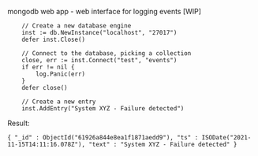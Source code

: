 mongodb web app - web interface for logging events [WIP]

```golang
	// Create a new database engine
	inst := db.NewInstance("localhost", "27017")
	defer inst.Close()

	// Connect to the database, picking a collection
	close, err := inst.Connect("test", "events")
	if err != nil {
		log.Panic(err)
	}
	defer close()

	// Create a new entry
	inst.AddEntry("System XYZ - Failure detected")
```

Result:
```mongo
{ "_id" : ObjectId("61926a844e8ea1f1871aedd9"), "ts" : ISODate("2021-11-15T14:11:16.078Z"), "text" : "System XYZ - Failure detected" }

```
